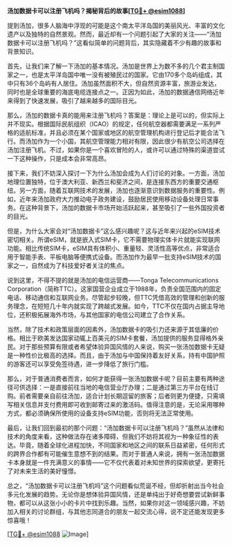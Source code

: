 **汤加数据卡可以注册飞机吗？揭秘背后的故事[[TG💪+ @esim1088](https://t.me/s/esim1088)]**

提到汤加，很多人脑海中浮现的可能是这个南太平洋岛国的美丽风光、丰富的文化遗产以及独特的自然景观。然而，最近却有一个问题引起了大家的关注——“汤加数据卡可以注册飞机吗？”这看似简单的问题背后，其实隐藏着不少有趣的故事和背景知识。

首先，让我们来了解一下汤加的基本情况。汤加是世界上为数不多的几个君主制国家之一，也是太平洋岛国中唯一没有被殖民过的国家。它由170多个岛屿组成，其中只有36个岛屿有人居住。汤加虽然面积不大，但自然资源丰富，旅游业发达，同时也是全球重要的海底电缆连接点之一。正因为如此，汤加的数据通信网络近年来得到了快速发展，吸引了越来越多的国际目光。

那么，汤加的数据卡真的能用来注册飞机吗？答案是：理论上是可以的，但实际上并不现实。根据国际民航组织（ICAO）的规定，任何航空器都需要满足一系列严格的适航标准，并且必须在某个国家或地区的航空管理机构进行登记后才能合法飞行。而汤加作为一个小国，其航空管理能力相对有限，因此很少有航空公司选择在汤加注册飞机。不过，如果你是一个喜欢冒险的人，或许可以通过特殊的渠道尝试一下这种操作，只是成本会非常高昂。

接下来，我们不妨深入探讨一下为什么汤加会成为人们讨论的对象。一方面，汤加地理位置独特，位于澳大利亚、新西兰和斐济之间，是连接东西方的重要交通枢纽。另一方面，随着互联网技术的发展，汤加也逐渐意识到数据服务的重要性。例如，近年来汤加政府大力推动电子政务建设，鼓励居民使用移动设备处理日常事务。在这种背景下，汤加的数据卡市场开始活跃起来，甚至吸引了一些外国投资者的目光。

但是，为什么大家会对“汤加数据卡”这么感兴趣呢？这与近年来兴起的eSIM技术密切相关。所谓eSIM，就是嵌入式SIM卡，它不需要物理实体卡片就能实现联网功能。相比传统SIM卡，eSIM具有体积小、重量轻、灵活性高等优点，非常适合用于智能手表、平板电脑等便携式设备。而汤加作为最早一批支持eSIM技术的国家之一，自然成为了科技爱好者关注的焦点。

说到这里，不得不提的就是汤加的电信运营商——Tonga Telecommunications Corporation（简称TTC）。这家国营企业成立于1988年，负责全国范围内的固定电话、移动通信和互联网业务。尽管起步较晚，但TTC凭借高效的管理和创新的服务理念，在短短几十年内就实现了跨越式发展。如今，TTC不仅在国内占据主导地位，还积极拓展海外市场，与其他国家的电信公司建立了合作关系。

当然，除了技术和政策层面的因素外，汤加数据卡的吸引力还来源于其低廉的价格。相比于欧美发达国家动辄上百美元的SIM卡套餐，汤加提供的服务显得格外亲民。对于那些预算有限或者希望体验异国风情的人来说，购买一张汤加数据卡无疑是一种性价比极高的选择。而且，由于汤加与中国保持着友好关系，持有中国护照的游客还可以享受免签待遇，进一步降低了旅行门槛。

那么，对于普通消费者而言，如何才能获得一张汤加数据卡呢？目前主要有两种途径可供选择：一是直接前往当地的电信营业厅办理；二是通过第三方平台在线订购。前者需要亲自前往汤加，适合计划长期逗留的旅客；后者则更为便捷，只需填写相关信息并支付费用即可收到邮寄过来的激活码。值得注意的是，无论采用哪种方式，都必须确保所使用的设备支持eSIM功能，否则将无法正常使用。

最后，让我们回到最初的那个问题：“汤加数据卡可以注册飞机吗？”虽然从法律和技术的角度来看，这种做法存在诸多障碍，但我们不妨将其视为一种象征性的表达。毕竟，随着全球化进程加快，不同国家和地区之间的联系日益紧密，任何形式的跨界合作都有可能催生意想不到的结果。而对于普通人来说，拥有一张汤加数据卡本身就是一件充满意义的事情——它不仅代表着对未知世界的探索欲望，更寄托了对未来生活的美好憧憬。

总之，“汤加数据卡可以注册飞机吗”这个问题看似荒诞不经，但却折射出当今社会多元化发展的趋势。无论你是想体验异国风情，还是单纯出于好奇想要尝试新鲜事物，都可以从这张小小的卡片中找到乐趣。当然，如果你对这一领域感兴趣，不妨加入相关的讨论群组，与其他志同道合的朋友一起交流心得，说不定还能发现更多惊喜哦！

[[TG💪+ @esim1088](https://t.me/s/esim1088) ![Image](https://i.postimg.cc/4NQfJmqS/Snipaste-2025-05-13-00-14-12.png)]